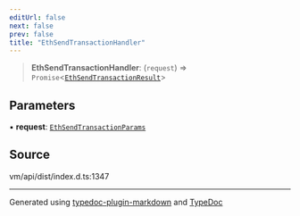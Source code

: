 ```yaml
---
editUrl: false
next: false
prev: false
title: "EthSendTransactionHandler"
---
```


> **EthSendTransactionHandler**: (`request`) => `Promise`\<[`EthSendTransactionResult`](/generated/type-aliases/ethsendtransactionresult/)\>

## Parameters

▪ **request**: [`EthSendTransactionParams`](/generated/type-aliases/ethsendtransactionparams/)

## Source

vm/api/dist/index.d.ts:1347

***
Generated using [typedoc-plugin-markdown](https://www.npmjs.com/package/typedoc-plugin-markdown) and [TypeDoc](https://typedoc.org/)
